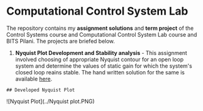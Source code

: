 # Computational Control System Lab

The repository contains my __assignment solutions__ and __term project__ of the Control Systems course and Computational Control System Lab course and BITS Pilani. The projects are briefed below. 


  1. **Nyquist Plot Development and Stability analysis** - This assignment involved choosing of appropriate Nyquist contour for an open loop system and determine the values of static gain for which the system's closed loop reains stable. The hand written solution for the same is available [here](https://github.com/Jash-2000/Computational-Control-System-Lab/blob/master/2018A8PS0507P.pdf).


    ## Developed Nyquist Plot
  ![Nyquist Plot](../Nyquist plot.PNG)  